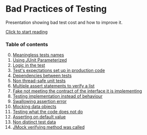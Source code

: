 Bad Practices of Testing
========================

Presentation showing bad test cost and how to improve it.

[Click to start reading](https://github.com/Jarcionek/Bad-Practices-of-Testing/blob/master/src/java/presentation/_01_meaningless_tests_names/description.md)

### Table of contents

0. [Meaningless tests names](https://github.com/Jarcionek/Bad-Practices-of-Testing/blob/master/src/java/presentation/_01_meaningless_tests_names/description.md)
0. [Using JUnit Parameterized](https://github.com/Jarcionek/Bad-Practices-of-Testing/blob/master/src/java/presentation/_02_using_junit_parameterized/description.md)
0. [Logic in the test](https://github.com/Jarcionek/Bad-Practices-of-Testing/blob/master/src/java/presentation/_03_logic_in_the_test/description.md)
0. [Test's expectations set up in production code](https://github.com/Jarcionek/Bad-Practices-of-Testing/blob/master/src/java/presentation/_04_expectation_set_up_in_production_code/description.md)
0. [Dependencies between tests](https://github.com/Jarcionek/Bad-Practices-of-Testing/blob/master/src/java/presentation/_05_dependencies_between_tests/description.md)
0. [Non thread-safe unit tests](https://github.com/Jarcionek/Bad-Practices-of-Testing/blob/master/src/java/presentation/_06_non_thread_safe_tests/description.md)
0. [Multiple assert statements to verify a list](https://github.com/Jarcionek/Bad-Practices-of-Testing/blob/master/src/java/presentation/_07_asserting_on_the_elements_of_the_list/description.md)
0. [Fake not meeting the contract of the interface it is implementing](https://github.com/Jarcionek/Bad-Practices-of-Testing/blob/master/src/java/presentation/_09_fake_not_meeting_the_contract_of_the_interface/description.md)
0. [Testing implementation instead of behaviour](https://github.com/Jarcionek/Bad-Practices-of-Testing/blob/master/src/java/presentation/_10_test_verifying_implementation_rather_than_behaviour/description.md)
0. [Swallowing assertion error](https://github.com/Jarcionek/Bad-Practices-of-Testing/blob/master/src/java/presentation/_11_swallowing_assertion_error/description.md)
0. [Mocking data objects](https://github.com/Jarcionek/Bad-Practices-of-Testing/blob/master/src/java/presentation/_12_mocking_data_objects/description.md)
0. [Testing what the code does not do](https://github.com/Jarcionek/Bad-Practices-of-Testing/blob/master/src/java/presentation/_13_testing_what_the_code_does_not_do/description.md)
0. [Asserting on default value](https://github.com/Jarcionek/Bad-Practices-of-Testing/blob/master/src/java/presentation/_14_asserting_on_default_value/description.md)
0. [Non distinct test data](https://github.com/Jarcionek/Bad-Practices-of-Testing/blob/master/src/java/presentation/_15_non_distinct_test_data/description.md)
0. [JMock verifying method was called](https://github.com/Jarcionek/Bad-Practices-of-Testing/blob/master/src/java/presentation/_16_jmock_verifying_method_was_called/description.md)
